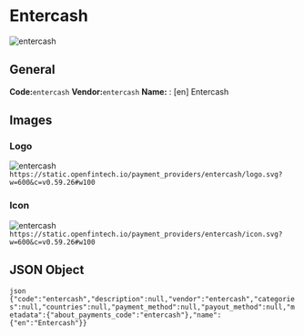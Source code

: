# Entercash 
![entercash](https://static.openfintech.io/payment_providers/entercash/logo.svg?w=600&c=v0.59.26#w100) 
## General 
**Code:**`entercash` 
**Vendor:**`entercash` 
**Name:** 
:	[en] Entercash 
## Images 
### Logo 
![entercash](https://static.openfintech.io/payment_providers/entercash/logo.svg?w=600&c=v0.59.26#w100) 
``` https://static.openfintech.io/payment_providers/entercash/logo.svg?w=600&c=v0.59.26#w100 ``` 
### Icon 
![entercash](https://static.openfintech.io/payment_providers/entercash/icon.svg?w=600&c=v0.59.26#w100) 
``` https://static.openfintech.io/payment_providers/entercash/icon.svg?w=600&c=v0.59.26#w100 ``` 
## JSON Object 
```json {"code":"entercash","description":null,"vendor":"entercash","categories":null,"countries":null,"payment_method":null,"payout_method":null,"metadata":{"about_payments_code":"entercash"},"name":{"en":"Entercash"}} ``` 
